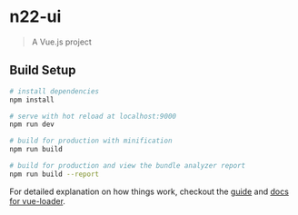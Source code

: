 # n22-ui

> A Vue.js project 

## Build Setup

``` bash
# install dependencies
npm install

# serve with hot reload at localhost:9000
npm run dev

# build for production with minification
npm run build

# build for production and view the bundle analyzer report
npm run build --report
```

For detailed explanation on how things work, checkout the [guide](http://vuejs-templates.github.io/webpack/) and [docs for vue-loader](http://vuejs.github.io/vue-loader).
